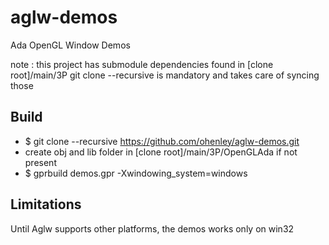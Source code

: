 # aglw-demos
Ada OpenGL Window Demos

note : this project has submodule dependencies found in [clone root]/main/3P 
       git clone --recursive is mandatory and takes care of syncing those 

## Build

- $ git clone --recursive https://github.com/ohenley/aglw-demos.git
- create obj and lib folder in [clone root]/main/3P/OpenGLAda if not present
- $ gprbuild demos.gpr -Xwindowing_system=windows

## Limitations

Until Aglw supports other platforms, the demos works only on win32
